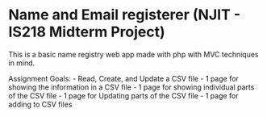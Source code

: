 # Name and Email registerer (NJIT - IS218 Midterm Project)

This is a basic name registry web app made with php with MVC techniques in mind.

Assignment Goals:
    - Read, Create, and Update a CSV file
      - 1 page for showing the information in a CSV file
      - 1 page for showing individual parts of the CSV file
      - 1 page for Updating parts of the CSV file
      - 1 page for adding to CSV files
      
